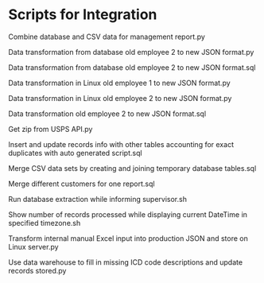 # Scripts for Integration
Combine database and CSV data for management report.py

Data transformation from database old employee 2 to new JSON format.py

Data transformation from database old employee 2 to new JSON format.sql

Data transformation in Linux old employee 1 to new JSON format.py

Data transformation in Linux old employee 2 to new JSON format.py

Data transformation old employee 2 to new JSON format.sql

Get zip from USPS API.py

Insert and update records info with other tables accounting for exact duplicates with auto generated script.sql

Merge CSV data sets by creating and joining temporary database tables.sql

Merge different customers for one report.sql

Run database extraction while informing supervisor.sh

Show number of records processed while displaying current DateTime in specified timezone.sh

Transform internal manual Excel input into production JSON and store on Linux server.py

Use data warehouse to fill in missing ICD code descriptions and update records stored.py

